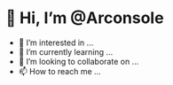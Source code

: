 # 👋 Hi, I’m @Arconsole
- 👀 I’m interested in ...
- 🌱 I’m currently learning ...
- 💞️ I’m looking to collaborate on ...
- 📫 How to reach me ...

<!---
Arconsole/Arconsole is a ✨ special ✨ repository because its `README.md` (this file) appears on your GitHub profile.
You can click the Preview link to take a look at your changes.
--->

